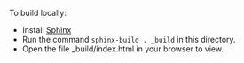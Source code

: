 To build locally:

* Install [Sphinx](http://www.sphinx-doc.org/en/stable/install.html)
* Run the command ```sphinx-build . _build``` in this directory.
* Open the file _build/index.html in your browser to view.
